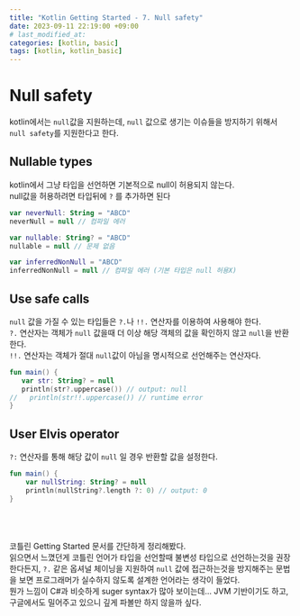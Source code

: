 ```yaml
---
title: "Kotlin Getting Started - 7. Null safety"
date: 2023-09-11 22:19:00 +09:00
# last_modified_at:
categories: [kotlin, basic]
tags: [kotlin, kotlin_basic]
---
```


# Null safety

kotlin에서는 `null`값을 지원하는데, `null` 값으로 생기는 이슈들을 방지하기 위해서 `null safety`를 지원한다고 한다.<br>

## Nullable types

kotlin에서 그냥 타입을 선언하면 기본적으로 null이 허용되지 않는다.<br>
null값을 허용하려면 타입뒤에 `?` 를 추가하면 된다<br>

```kotlin
var neverNull: String = "ABCD"
neverNull = null // 컴파일 에러

var nullable: String? = "ABCD"
nullable = null // 문제 없음

var inferredNonNull = "ABCD"
inferredNonNull = null // 컴파일 에러 (기본 타입은 null 허용X)
```

## Use safe calls

`null` 값을 가질 수 있는 타입들은 `?.`나 `!!.` 연산자를 이용하여 사용해야 한다.<br>
`?.` 연산자는 객체가 `null` 값을때 더 이상 해당 객체의 값을 확인하지 않고 `null`을 반환한다.<br>
`!!.` 연산자는 객체가 절대 `null`값이 아님을 명시적으로 선언해주는 연산자다.<br>

```kotlin
fun main() {
   var str: String? = null
   println(str?.uppercase()) // output: null
//   println(str!!.uppercase()) // runtime error
}
```

## User Elvis operator
`?:` 연산자를 통해 해당 값이 `null` 일 경우 반환할 값을 설정한다. <br>

```kotlin
fun main() {
    var nullString: String? = null
    println(nullString?.length ?: 0) // output: 0
}
```

<br><br><br>
코틀린 Getting Started 문서를 간단하게 정리해봤다. <br>
읽으면서 느꼈던게 코틀린 언어가 타입을 선언할때 불변성 타입으로 선언하는것을 권장한다든지, `?.` 같은 옵셔널 체이닝을 지원하여 `null` 값에 접근하는것을 방지해주는 문법을 보면 프로그래머가 실수하지 않도록 설계한 언어라는 생각이 들었다.<br>
뭔가 느낌이 C#과 비슷하게 suger syntax가 많아 보이는데... JVM 기반이기도 하고, 구글에서도 밀어주고 있으니 깊게 파볼만 하지 않을까 싶다.<br>
